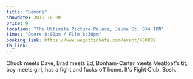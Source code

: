 ```yaml
---
title: "Demons"
showdate: 2019-10-20
price: 9
location: "The Ultimate Picture Palace, Jeune St, OX4 1BN"
times: "Doors 8:00pm / Film 8:30pm"
booking_link: https://www.wegottickets.com/event/480882
fb_link: 
---
```

Chuck meets Dave, Brad meets Ed, Bonham-Carter meets Meatloaf's tit, boy meets girl, has a fight and fucks off home. It's Fight Club. Bosh.